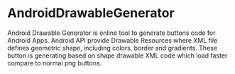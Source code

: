 AndroidDrawableGenerator
========================

Android Drawable Generator is online tool to generate buttons code for Android Apps. Android API provide Drawable Resources where XML file defines geometric shape, including colors, border and gradients.  These button is generating based on shape drawable XML code which load faster compare to normal png buttons.
